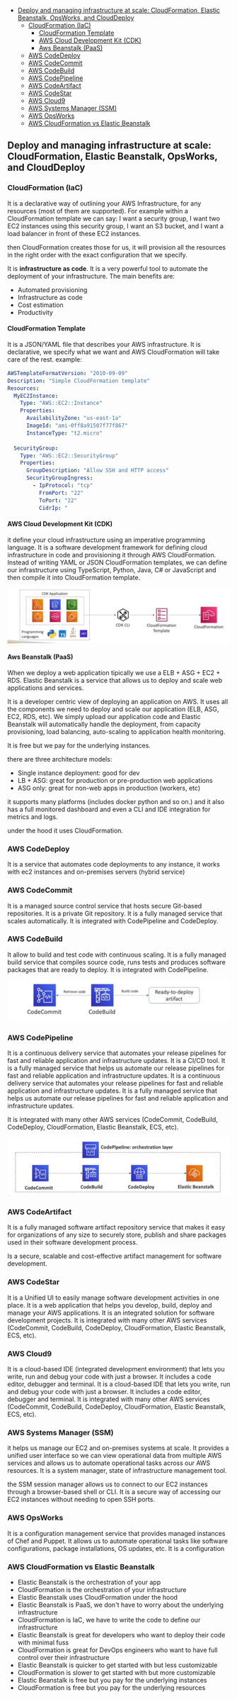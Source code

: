 

<!-- toc -->

- [Deploy and managing infrastructure at scale: CloudFormation, Elastic Beanstalk, OpsWorks, and CloudDeploy](#deploy-and-managing-infrastructure-at-scale-cloudformation-elastic-beanstalk-opsworks-and-clouddeploy)
  * [CloudFormation (IaC)](#cloudformation-iac)
    + [CloudFormation Template](#cloudformation-template)
    + [AWS Cloud Development Kit (CDK)](#aws-cloud-development-kit-cdk)
    + [Aws Beanstalk (PaaS)](#aws-beanstalk-paas)
  * [AWS CodeDeploy](#aws-codedeploy)
  * [AWS CodeCommit](#aws-codecommit)
  * [AWS CodeBuild](#aws-codebuild)
  * [AWS CodePipeline](#aws-codepipeline)
  * [AWS CodeArtifact](#aws-codeartifact)
  * [AWS CodeStar](#aws-codestar)
  * [AWS Cloud9](#aws-cloud9)
  * [AWS Systems Manager (SSM)](#aws-systems-manager-ssm)
  * [AWS OpsWorks](#aws-opsworks)
  * [AWS CloudFormation vs Elastic Beanstalk](#aws-cloudformation-vs-elastic-beanstalk)

<!-- tocstop -->

## Deploy and managing infrastructure at scale: CloudFormation, Elastic Beanstalk, OpsWorks, and CloudDeploy
### CloudFormation (IaC)
It is a declarative way of outlining your AWS Infrastructure, for any resources (most of them are supported). For
example within a CloudFormation template we can say: I want a security group, I want two EC2 instances using this
security group, I want an S3 bucket, and I want a load balancer in front of these EC2 instances.

then CloudFormation creates those for us, it will provision all the resources in the right order with the exact
configuration that we specify.

It is **infrastructure as code**. It is a very powerful tool to automate the deployment of your infrastructure.
The main benefits are:
- Automated provisioning
- Infrastructure as code
- Cost estimation
- Productivity

#### CloudFormation Template
It is a JSON/YAML file that describes your AWS infrastructure. It is declarative, we specify what we want and AWS
CloudFormation will take care of the rest.
example:
```yaml
AWSTemplateFormatVersion: "2010-09-09"
Description: "Simple CloudFormation template"
Resources:
  MyEC2Instance:
    Type: "AWS::EC2::Instance"
    Properties:
      AvailabilityZone: "us-east-1a"
      ImageId: "ami-0ff8a91507f77f867"
      InstanceType: "t2.micro"

  SecurityGroup:
    Type: "AWS::EC2::SecurityGroup"
    Properties:
      GroupDescription: "Allow SSH and HTTP access"
      SecurityGroupIngress:
        - IpProtocol: "tcp"
          FromPort: "22"
          ToPort: "22"
          CidrIp: "
```

#### AWS Cloud Development Kit (CDK)
it define your cloud infrastructure using an imperative programming language. It is a software development framework
for defining cloud infrastructure in code and provisioning it through AWS CloudFormation. Instead of writing YAML or
JSON CloudFormation templates, we can define our infrastructure using TypeScript, Python, Java, C# or JavaScript and then
compile it into CloudFormation template.

![CDK](images/cdk.png)

#### Aws Beanstalk (PaaS)
When we deploy a web application tipically we use a ELB + ASG + EC2 + RDS. Elastic Beanstalk is a service that allows
us to deploy and scale web applications and services.

It is a developer centric view of deploying an application on AWS. It uses all the components we need to deploy and
scale our application (ELB, ASG, EC2, RDS, etc). We simply upload our application code and Elastic Beanstalk will
automatically handle the deployment, from capacity provisioning, load balancing, auto-scaling to application health
monitoring.

It is free but we pay for the underlying instances.

there are three architecture models:
- Single instance deployment: good for dev
- LB + ASG: great for production or pre-production web applications
- ASG only: great for non-web apps in production (workers, etc)

it supports many platforms (includes docker python and so on.) and it also has a full monitored dashboard and
even a CLI and IDE integration for metrics and logs.

under the hood it uses CloudFormation.

### AWS CodeDeploy
It is a service that automates code deployments to any instance, it works with ec2 instances and on-premises servers (hybrid service)

### AWS CodeCommit
It is a managed source control service that hosts secure Git-based repositories. It is a private Git repository. It is a
fully managed service that scales automatically. It is integrated with CodePipeline and CodeDeploy.

### AWS CodeBuild
It allow to build and test code with continuous scaling. It is a fully managed build service that compiles source code,
runs tests and produces software packages that are ready to deploy. It is integrated with CodePipeline.

![CodeBuild](images/codebuild.png)

### AWS CodePipeline

It is a continuous delivery service that automates your release pipelines for fast and reliable application and
infrastructure updates. It is a CI/CD tool. It is a fully managed service that helps us automate our release pipelines
for fast and reliable application and infrastructure updates. It is a continuous delivery service that automates your
release pipelines for fast and reliable application and infrastructure updates. It is a fully managed service that
helps us automate our release pipelines for fast and reliable application and infrastructure updates.

It is integrated with many other AWS services (CodeCommit, CodeBuild, CodeDeploy, CloudFormation, Elastic Beanstalk,
ECS, etc).

![CodePipeline](images/codepipeline.png)

### AWS CodeArtifact

It is a fully managed software artifact repository service that makes it easy for organizations of any size to securely
store, publish and share packages used in their software development process.

Is a secure, scalable and cost-effective artifact management for software development.

### AWS CodeStar
It is a Unified UI to easily manage software development activities in one place. It is a web application that helps
you develop, build, deploy and manage your AWS applications. It is an integrated solution for software development
projects. It is integrated with many other AWS services (CodeCommit, CodeBuild, CodeDeploy, CloudFormation, Elastic
Beanstalk, ECS, etc).

### AWS Cloud9
It is a cloud-based IDE (integrated development environment) that lets you write, run and debug your code with just a
browser. It includes a code editor, debugger and terminal. It is a cloud-based IDE that lets you write, run and debug
your code with just a browser. It includes a code editor, debugger and terminal. It is integrated with many other AWS
services (CodeCommit, CodeBuild, CodeDeploy, CloudFormation, Elastic Beanstalk, ECS, etc).

### AWS Systems Manager (SSM)
it helps us manage our EC2 and on-premises systems at scale. It provides a unified user interface so we can view
operational data from multiple AWS services and allows us to automate operational tasks across our AWS resources.
It is a system manager, state of infrastructure management tool.

the SSM session manager allows us to connect to our EC2 instances through a browser-based shell or CLI. It is a
secure way of accessing our EC2 instances without needing to open SSH ports.

### AWS OpsWorks
It is a configuration management service that provides managed instances of Chef and Puppet. It allows us to automate
operational tasks like software configurations, package installations, OS updates, etc. It is a configuration

### AWS CloudFormation vs Elastic Beanstalk
- Elastic Beanstalk is the orchestration of your app
- CloudFormation is the orchestration of your infrastructure
- Elastic Beanstalk uses CloudFormation under the hood
- Elastic Beanstalk is PaaS, we don't have to worry about the underlying infrastructure
- CloudFormation is IaC, we have to write the code to define our infrastructure
- Elastic Beanstalk is great for developers who want to deploy their code with minimal fuss
- CloudFormation is great for DevOps engineers who want to have full control over their infrastructure
- Elastic Beanstalk is quicker to get started with but less customizable
- CloudFormation is slower to get started with but more customizable
- Elastic Beanstalk is free but you pay for the underlying instances
- CloudFormation is free but you pay for the underlying resources
